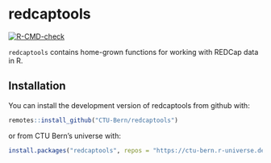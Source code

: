 
<!-- README.md is generated from README.Rmd. Please edit that file -->

# redcaptools

<!-- badges: start -->

[![R-CMD-check](https://github.com/CTU-Bern/redcaptools/workflows/R-CMD-check/badge.svg)](https://github.com/CTU-Bern/redcaptools/actions)
<!-- badges: end -->

`redcaptools` contains home-grown functions for working with REDCap data
in R.

## Installation

You can install the development version of redcaptools from github with:

<!-- install.packages("redcaptools") -->

``` r
remotes::install_github("CTU-Bern/redcaptools")
```

or from CTU Bern’s universe with:

``` r
install.packages("redcaptools", repos = "https://ctu-bern.r-universe.dev")
```
